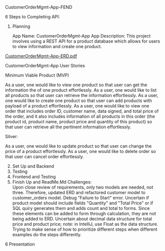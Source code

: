 CustomerOrderMgmt-App-FEND

6 Steps to Completing API:

1. Planning

   App Name:  CustomerOrderMgmt-App
   App Description:  This project involves using a REST API for a product database which allows for users to view information and create one product.
   
   
[CustomerOrderMgmt-App-ERD.pdf](https://github.com/annettem123/CustomerOrderMgmt-App-FEND/files/8496850/CustomerOrderMgmt-App-ERD.pdf)

CustomerOrderMgmt-App User Stories

Minimum Viable Product (MVP)

As a user, one would like to view one product so that user can get the  information the of one product effortlessly.
As a user, one would like to list all products so that user can retrieve the information effortlessly.
As a user, one would like to create one product so that user can add products with payload of a product effortlessly.
As a user, one would like to view one order that includes order ID, customer name,  data signed, and  total price of the order, and it also includes information of all  products in this order (the product id, product name, product price and quantity of this product) so that user can retrieve all the pertinent information effortlessly.

Silver: 

As a user, one would like to update product so that user can change the price of a product effortlessly.
As a user, one would like to delete order so that user can cancel order effortlessly.

2. Set Up and Backend
3. Testing
4. Frontend and Testing
5. Finish Up and ReadMe.Md
   Challenges:  
   Upon close review of requirements, only two models are needed, not three. Therefore, updated ERD and refactored customer model to customer_orders        model.
   Debug "Failure to Start" error.
   Uncertain if product model should include fields "Quantity" and "Total Price" or if SQL quiry generates them and adds count and total to forms. Since    these elements can be added to form through calculation, they are not being added to ERD.
   Uncertain about decimal data structure for total price and product price; note:  in IntelliJ, use Float as the data structure.
   Trying to make sense of how to prioritize different steps when different examples do the steps differently.
   
6 Presentation
